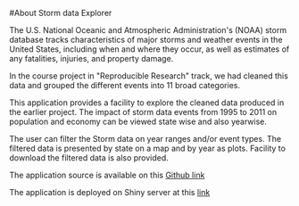 #About Storm data Explorer

The U.S. National Oceanic and Atmospheric Administration's (NOAA) storm database tracks characteristics of major storms 
and weather events in the United States, including when and where they occur, as well as estimates of any fatalities, injuries, 
and property damage. 

In the course project in "Reproducible Research" track, we had cleaned this data and grouped the different events into 11 broad
categories.

This application provides a facility to explore the cleaned data produced in the earlier project. The impact of storm data events
from 1995 to 2011 on population and economy can be viewed state wise and also yearwise.

The user can filter the Storm data on year ranges and/or event types. The filtered data is presented by state on a map and by year as plots.
Facility to download the filtered data is also provided. 

The application source is available on this [Github link](https://github.com/ajitpn/Data-Products-Course-Project.git) 

The application is deployed on Shiny server at this [link](https://ajitpn.shinyapps.io/Data-Products-Course-Project/)